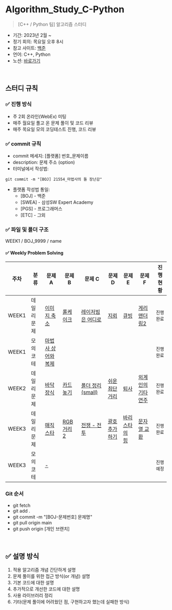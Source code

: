 # Algorithm_Study_C-Python

> [C++ / Python 팀] 알고리즘 스터디

- 기간: 2023년 2월 ~ 
- 정기 회의: 목요일 오후 8시
- 참고 사이트: [백준](https://www.acmicpc.net/)
- 언어: C++, Python
- 노션: [바로가기](https://www.notion.so/16-C-Python-623b3b1348874db298d99aac8053243e?pvs=4)

<br>

## 스터디 규칙 

### ✅ 진행 방식
- 주 2회 온라인(WebEx) 미팅
- 매주 월요일 풀고 온 문제 풀이 및 코드 리뷰
- 매주 목요일 모의 코딩테스트 진행, 코드 리뷰


### ✅ commit 규칙
- commit 메세지: [플랫폼] 번호_문제이름
- description: 문제 주소 (option)
- 터미널에서 작성법: 
```
git commit -m "[BOJ] 21554_마법사의 돌 장난감"
```
- 플랫폼 작성법 통일: 
  * [BOJ] - 백준 
  * [SWEA] - 삼성SW Expert Academy
  * [PGS] - 프로그래머스
  * [ETC] - 그외

### ✅ 파일 및 폴더 구조
WEEK1 / BOJ_9999 / name

#### ✅ Weekly Problem Solving

| **주차** | **분류** | **문제 A**    | **문제 B**    | **문제 C**    | **문제 D**    | **문제 E**    | **문제 F**    | **진행 현황** |
| -------- | -------- | ------------- | ------------- | ------------- | ------------- | ------------- | ------------- | -------------|
| WEEK1  | 데일리문제  | [이미지 축소](https://www.acmicpc.net/problem/22994) | [롤케이크](https://www.acmicpc.net/problem/16206) | [레이저빔은 어디로](https://www.acmicpc.net/problem/3709) | [지뢰](https://www.acmicpc.net/problem/2232) | [큐빙](https://www.acmicpc.net/problem/5373) | [게리맨더링2](https://www.acmicpc.net/problem/17779) | `진행 완료`   |
| WEEK1  | 모의코테  | [마법사 상어와 복제](https://www.acmicpc.net/problem/23290) |  |   |   |   |   | `진행 완료`   |
| WEEK2  | 데일리문제  | [바닥 장식](https://www.acmicpc.net/problem/1388) | [카드 놓기](https://www.acmicpc.net/problem/18115) | [폴더 정리(small)](https://www.acmicpc.net/problem/22860) | [쉬운 최단거리](https://www.acmicpc.net/problem/14940) | [퇴사](https://www.acmicpc.net/problem/15486) | [외계인의 기타 연주](https://www.acmicpc.net/problem/2841) | `진행 완료`   |
| WEEK3  | 데일리문제  | [매직스타](https://www.acmicpc.net/problem/3967) | [RGB거리 2](https://www.acmicpc.net/problem/17404) | [전쟁 - 전투](https://www.acmicpc.net/problem/1303) | [괄호 추가하기](https://www.acmicpc.net/problem/16637) | [바리스타의 힘](https://www.acmicpc.net/problem/24439) | [문자열 교환](https://www.acmicpc.net/problem/1522) | `진행 완료`   |
| WEEK3  | 모의코테  | [- ](  ) |  |   |   |   |   | `진행 예정`   |

### Git 순서

- git fetch
- git add .
- git commit -m "[BOJ-문제번호] 문제명"
- git pull origin main
- git push origin [개인 브랜치]

<br>

## ✅ 설명 방식

1. 적용 알고리즘 개념 간단하게 설명
2. 문제 풀이를 위한 접근 방식(or 개념) 설명
3. 기본 코드에 대한 설명
4. 추가적으로 개선한 코드에 대한 설명
5. 사용 라이브러리 정리
6. 기타(문제 풀이에 어려웠던 점, 구현하고자 했는데 실패한 방식)

